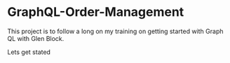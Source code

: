 # GraphQL-Order-Management

This project is to follow a long on my training on getting started with Graph QL with Glen Block. 

Lets get stated
